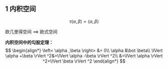 ## 1 内积空间

$$
\tau \left( \alpha ,\beta \right) =\left< \alpha ,\beta \right> 
$$

欧几里得空间 ==> 欧式空间

**内积空间中的勾股定理：**
$$
\begin{align*}
\left< \alpha ,\beta \right> &= 0\\
\alpha &\bot  \beta\\
\lVert \alpha +\beta \rVert ^2&=\lVert \alpha -\beta \rVert ^2\\
&=\lVert \alpha \rVert ^2+\lVert \beta \rVert ^2
\end{align*}
$$

